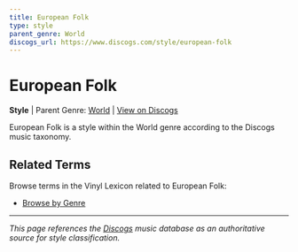 ```yaml
---
title: European Folk
type: style
parent_genre: World
discogs_url: https://www.discogs.com/style/european-folk
---
```


# European Folk

**Style** | Parent Genre: [World](../genres/world.md) | [View on Discogs](https://www.discogs.com/style/european-folk)

European Folk is a style within the World genre according to the Discogs music taxonomy.

## Related Terms

Browse terms in the Vinyl Lexicon related to European Folk:

- [Browse by Genre](../tags/genres.md)

---

*This page references the [Discogs](https://www.discogs.com/style/european-folk) music database as an authoritative source for style classification.*
